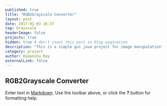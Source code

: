```yaml
---
published: true
title: "RGB2Grayscale Converter"
layout: post
date: 2017-01-03 16:37
tag: Grayscale
headerImage: false
projects: true
hidden: true # don't count this post in blog pagination
description: "This is a simple gui java project for image manipulation"
category: project
author: Himanshu Ray
externalLink: false
---
```

## RGB2Grayscale Converter


Enter text in [Markdown](http://daringfireball.net/projects/markdown/). Use the toolbar above, or click the **?** button for formatting help.
